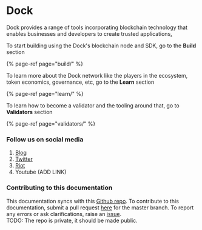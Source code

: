 # Dock

Dock provides a range of tools incorporating blockchain technology that enables businesses and developers to create trusted applications[.  
](https://www.dock.io/#Getting-started)

To start building using the Dock's blockchain node and SDK, go to the **Build** section

{% page-ref page="build/" %}

To learn more about the Dock network like the players in the ecosystem, token economics, governance, etc, go to the **Learn** section

{% page-ref page="learn/" %}

To learn how to become a validator and the tooling around that, go to **Validators** section

{% page-ref page="validators/" %}



### Follow us on social media

1. [Blog](https://blog.dock.io/)
2. [Twitter](https://twitter.com/docknetwork)
3. [Riot](https://riot.im/app/#/room/#!KpPIERdKQjLTTwsOkn:matrix.org)
4. Youtube \(ADD LINK\)

### Contributing to this documentation

This documentation syncs with this [Github repo](https://github.com/lovesh/dock-documentation). To contribute to this documentation, submit a pull request [here](https://github.com/lovesh/dock-documentation/pulls) for the master branch. To report any errors or ask clarifications, raise an [issue](https://github.com/lovesh/dock-documentation/issues).  
TODO: The repo is private, it should be made public.



